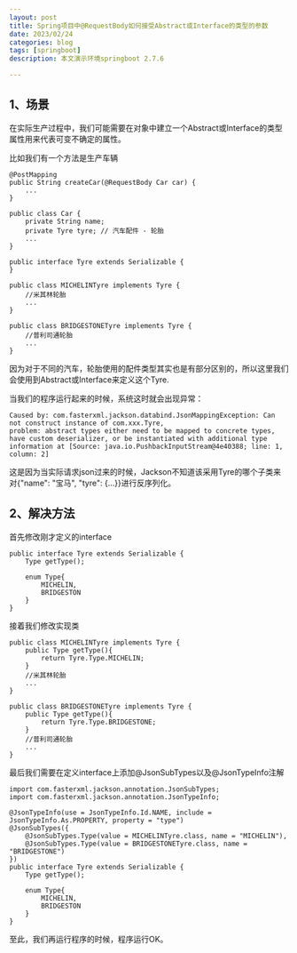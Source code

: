 ```yaml
---
layout: post
title: Spring项目中@RequestBody如何接受Abstract或Interface的类型的参数
date: 2023/02/24
categories: blog
tags: [springboot]
description: 本文演示环境springboot 2.7.6

---
```


## 1、场景

在实际生产过程中，我们可能需要在对象中建立一个Abstract或Interface的类型属性用来代表可变不确定的属性。

比如我们有一个方法是生产车辆
    
    @PostMapping
    public String createCar(@RequestBody Car car) {
        ...
    }

    public class Car {
        private String name;
        private Tyre tyre; // 汽车配件 - 轮胎
        ...
    }
    
    public interface Tyre extends Serializable {
    }

    public class MICHELINTyre implements Tyre {
        //米其林轮胎
        ...
    }

    public class BRIDGESTONETyre implements Tyre {
        //普利司通轮胎
        ...
    }

因为对于不同的汽车，轮胎使用的配件类型其实也是有部分区别的，所以这里我们会使用到Abstract或Interface来定义这个Tyre.

当我们的程序运行起来的时候，系统这时就会出现异常：

    Caused by: com.fasterxml.jackson.databind.JsonMappingException: Can not construct instance of com.xxx.Tyre, 
    problem: abstract types either need to be mapped to concrete types, have custom deserializer, or be instantiated with additional type information at [Source: java.io.PushbackInputStream@4e40388; line: 1, column: 2]

这是因为当实际请求json过来的时候，Jackson不知道该采用Tyre的哪个子类来对{"name": "宝马", "tyre": {...}}进行反序列化。

## 2、解决方法

首先修改刚才定义的interface

    public interface Tyre extends Serializable {
        Type getType();
        
        enum Type{
            MICHELIN,
            BRIDGESTON
        }
    }

接着我们修改实现类

    public class MICHELINTyre implements Tyre {
        public Type getType(){
            return Tyre.Type.MICHELIN;
        }
        //米其林轮胎
        ...
    }

    public class BRIDGESTONETyre implements Tyre {
        public Type getType(){
            return Tyre.Type.BRIDGESTONE;
        }
        //普利司通轮胎
        ...
    }

最后我们需要在定义interface上添加@JsonSubTypes以及@JsonTypeInfo注解
    
    import com.fasterxml.jackson.annotation.JsonSubTypes;
    import com.fasterxml.jackson.annotation.JsonTypeInfo;

    @JsonTypeInfo(use = JsonTypeInfo.Id.NAME, include = JsonTypeInfo.As.PROPERTY, property = "type")
    @JsonSubTypes({
        @JsonSubTypes.Type(value = MICHELINTyre.class, name = "MICHELIN"),
        @JsonSubTypes.Type(value = BRIDGESTONETyre.class, name = "BRIDGESTONE")
    })
    public interface Tyre extends Serializable {
        Type getType();
        
        enum Type{
            MICHELIN,
            BRIDGESTON
        }
    }

至此，我们再运行程序的时候，程序运行OK。

    


